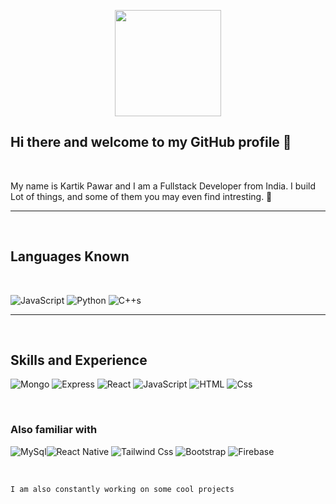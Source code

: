 <p align='center' >
<img src='https://avataaars.io/?avatarStyle=Circle&topType=ShortHairShortCurly&accessoriesType=Prescription02&hairColor=Black&facialHairType=BeardLight&facialHairColor=Black&clotheType=Hoodie&clotheColor=Black&eyeType=Default&eyebrowType=DefaultNatural&mouthType=Default&skinColor=Pale'
height='170' width='170'
/></p>

## Hi there and welcome to my GitHub profile 👋

<p>&nbsp;</p>

<p>My name is Kartik Pawar and I am a Fullstack Developer from India. I build Lot of things, and some of them you may even find intresting. 🤞</p>

---

<p>&nbsp;</p>

## Languages Known

<p>&nbsp;</p>

<p>
<img alt="JavaScript" src="https://img.shields.io/badge/JavaScript-F7DF1E?logo=javascript&logoColor=white&style=for-the-badge" />

<img alt="Python" src="https://img.shields.io/badge/Python-3776AB?logo=python&logoColor=white&style=for-the-badge" />

<img alt="C++s" src="https://img.shields.io/badge/C++-00599C?logo=c%2b%2b&logoColor=white&style=for-the-badge" />

</p>

---

<p>&nbsp;</p>

## Skills and Experience

<!-- <p>&nbsp;</p> -->
<p>
<img alt="Mongo" src="https://img.shields.io/badge/Mongo-47A248?logo=mongodb&logoColor=white&style=for-the-badge" />

<img alt="Express" src="https://img.shields.io/badge/Express-000000?logo=express&logoColor=white&style=for-the-badge" />
<img alt="React" src="https://img.shields.io/badge/React-61DAFB?logo=react&logoColor=white&style=for-the-badge" />

<img alt="JavaScript" src="https://img.shields.io/badge/Node.js-339933?logo=node.js&logoColor=white&style=for-the-badge" />

<img alt="HTML" src="https://img.shields.io/badge/html-E34F26?logo=html5&logoColor=white&style=for-the-badge" />
<img alt="Css" src="https://img.shields.io/badge/css-1572B6?logo=css3&logoColor=white&style=for-the-badge" />

</p>
<p>&nbsp;</p>

### Also familiar with

<!-- <p>&nbsp;</p> -->
<p>
<img alt="MySql" src="https://img.shields.io/badge/MySql-4479A1?logo=mysql&logoColor=white&style=for-the-badge" /><img alt="React Native" src="https://img.shields.io/badge/React Native-61DAFB?logo=react&logoColor=white&style=for-the-badge" />

<img alt="Tailwind Css" src="https://img.shields.io/badge/Tailwind Css-38B2AC?logo=tailwind-css&logoColor=white&style=for-the-badge" />

<img alt="Bootstrap" src="https://img.shields.io/badge/Bootstrap-7952B3?logo=bootstrap&logoColor=white&style=for-the-badge" />
<img alt="Firebase" src="https://img.shields.io/badge/Firebase-FFCA28?logo=firebase&logoColor=white&style=for-the-badge" />
</p>
<p>&nbsp;</p>

<code>I am also constantly working on some cool projects </code>
